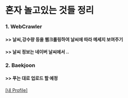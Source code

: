 # 혼자 놀고있는 것들 정리

### 1. WebCrawler
#### >> 날씨,강수량 등을 웹크롤링하여 날씨에 따라 메세지 보여주기
#### >> 날씨 정보는 네이버 날씨에서 ..


### 2. Baekjoon 
#### >> 푸는 대로 업로드 할 예정
[[내 Profile]](https://www.acmicpc.net/user/riim715)
